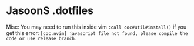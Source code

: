 # JasoonS .dotfiles

Misc: You may need to run this inside vim `:call coc#util#install()` if you get this error: `[coc.nvim] javascript file not found, please compile the code or use release branch.`

